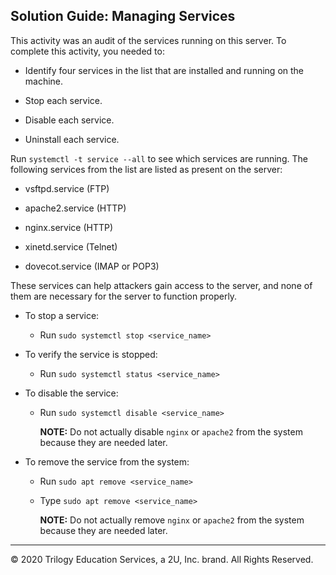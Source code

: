 ## Solution Guide: Managing Services

 This activity was an audit of the services running on this server. To complete this activity, you needed to:

- Identify four services in the list that are installed and running on the machine.

- Stop each service.

- Disable each service.

- Uninstall each service.

Run `systemctl -t service --all` to see which services are running.  The following services from the list are listed as present on the server:

- vsftpd.service (FTP)

- apache2.service (HTTP)

- nginx.service (HTTP)

- xinetd.service (Telnet)

- dovecot.service (IMAP or POP3)

These services can help attackers gain access to the server, and none of them are necessary for the server to function properly.

- To stop a service:

  - Run `sudo systemctl stop <service_name>`

- To verify the service is stopped:

  - Run `sudo systemctl status <service_name>`


- To disable the service:

  - Run `sudo systemctl disable <service_name>` 

    **NOTE:** Do not actually disable `nginx` or `apache2` from the system because they are needed later.

- To remove the service from the system:

  - Run `sudo apt remove <service_name>`

  - Type `sudo apt remove <service_name>`

    **NOTE:** Do not actually remove `nginx` or `apache2` from the system because they are needed later.

---
© 2020 Trilogy Education Services, a 2U, Inc. brand. All Rights Reserved.  

